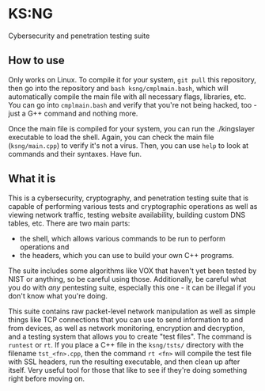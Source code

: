 # KS:NG
Cybersecurity and penetration testing suite

## How to use

Only works on Linux. To compile it for your system, `git pull` this repository, then go into the repository and `bash ksng/cmplmain.bash`, which will automatically compile the main file with all necessary flags, libraries, etc. You can go into `cmplmain.bash` and verify that you're not being hacked, too - just a G++ command and nothing more.

Once the main file is compiled for your system, you can run the ./kingslayer executable to load the shell. Again, you can check the main file (`ksng/main.cpp`) to verify it's not a virus. Then, you can use `help` to look at commands and their syntaxes. Have fun.

## What it is

This is a cybersecurity, cryptography, and penetration testing suite that is capable of performing various tests and cryptographic operations as well as viewing network traffic, testing website availability, building custom DNS tables, etc. There are two main parts:

 - the shell, which allows various commands to be run to perform operations and
 - the headers, which you can use to build your own C++ programs.

The suite includes some algorithms like VOX that haven't yet been tested by NIST or anything, so be careful using those. Additionally, be careful what you do with *any* pentesting suite, especially this one - it can be illegal if you don't know what you're doing.

This suite contains raw packet-level network manipulation as well as simple things like TCP connections that you can use to send information to and from devices, as well as network monitoring, encryption and decryption, and a testing system that allows you to create "test files". The command is `runtest` or `rt`. If you place a C++ file in the `ksng/tsts/` directory with the filename `tst_<fn>.cpp`, then the command `rt <fn>` will compile the test file with SSL headers, run the resulting executable, and then clean up after itself. Very useful tool for those that like to see if they're doing something right before moving on.
